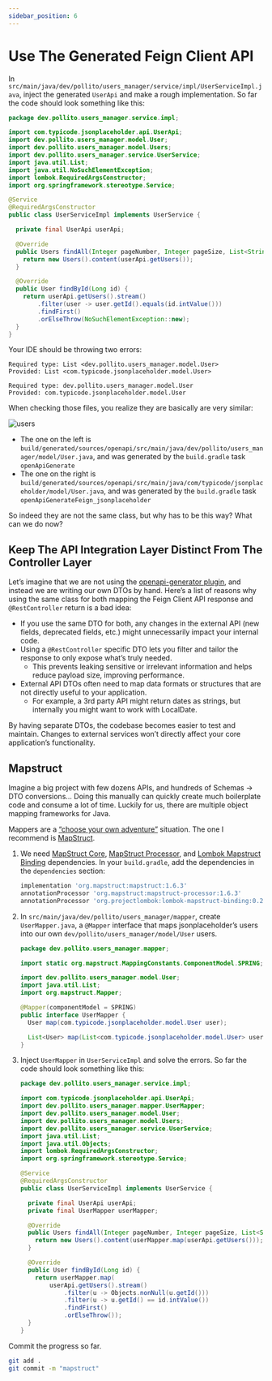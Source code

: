 ```yaml
---
sidebar_position: 6
---
```


# Use The Generated Feign Client API

In `src/main/java/dev/pollito/users_manager/service/impl/UserServiceImpl.java`, inject the generated `UserApi` and make a rough implementation. So far the code should look something like this:

```java
package dev.pollito.users_manager.service.impl;

import com.typicode.jsonplaceholder.api.UserApi;
import dev.pollito.users_manager.model.User;
import dev.pollito.users_manager.model.Users;
import dev.pollito.users_manager.service.UserService;
import java.util.List;
import java.util.NoSuchElementException;
import lombok.RequiredArgsConstructor;
import org.springframework.stereotype.Service;

@Service
@RequiredArgsConstructor
public class UserServiceImpl implements UserService {

  private final UserApi userApi;

  @Override
  public Users findAll(Integer pageNumber, Integer pageSize, List<String> pageSort, String q) {
    return new Users().content(userApi.getUsers());
  }

  @Override
  public User findById(Long id) {
    return userApi.getUsers().stream()
        .filter(user -> user.getId().equals(id.intValue()))
        .findFirst()
        .orElseThrow(NoSuchElementException::new);
  }
}
```

Your IDE should be throwing two errors:

```log
Required type: List <dev.pollito.users_manager.model.User>
Provided: List <com.typicode.jsonplaceholder.model.User>
```

```log
Required type: dev.pollito.users_manager.model.User
Provided: com.typicode.jsonplaceholder.model.User
```

When checking those files, you realize they are basically are very similar:

<div>
  <img src={require('@site/static/img/integration-layer/users.png').default} alt="users" />
</div>

* The one on the left is `build/generated/sources/openapi/src/main/java/dev/pollito/users_manager/model/User.java`, and was generated by the `build.gradle` task `openApiGenerate`
* The one on the right is `build/generated/sources/openapi/src/main/java/com/typicode/jsonplaceholder/model/User.java`, and was generated by the `build.gradle` task `openApiGenerateFeign_jsonplaceholder`

So indeed they are not the same class, but why has to be this way? What can we do now?

## Keep The API Integration Layer Distinct From The Controller Layer

Let’s imagine that we are not using the [openapi-generator plugin](https://github.com/OpenAPITools/openapi-generator), and instead we are writing our own DTOs by hand. Here’s a list of reasons why using the same class for both mapping the Feign Client API response and `@RestController` return is a bad idea:

* If you use the same DTO for both, any changes in the external API (new fields, deprecated fields, etc.) might unnecessarily impact your internal code.
* Using a `@RestController` specific DTO lets you filter and tailor the response to only expose what’s truly needed.
  * This prevents leaking sensitive or irrelevant information and helps reduce payload size, improving performance.
* External API DTOs often need to map data formats or structures that are not directly useful to your application.
  * For example, a 3rd party API might return dates as strings, but internally you might want to work with LocalDate.

By having separate DTOs, the codebase becomes easier to test and maintain. Changes to external services won’t directly affect your core application’s functionality.

## Mapstruct

Imagine a big project with few dozens APIs, and hundreds of Schemas -> DTO conversions... Doing this manually can quickly create much boilerplate code and consume a lot of time. Luckily for us, there are multiple object mapping frameworks for Java.

Mappers are a [“choose your own adventure”](https://www.baeldung.com/java-performance-mapping-frameworks) situation. The one I recommend is [MapStruct](https://mapstruct.org/).

1. We need [MapStruct Core](https://mvnrepository.com/artifact/org.mapstruct/mapstruct), [MapStruct Processor](https://mvnrepository.com/artifact/org.mapstruct/mapstruct-processor), and [Lombok Mapstruct Binding](https://mvnrepository.com/artifact/org.projectlombok/lombok-mapstruct-binding) dependencies. In your `build.gradle`, add the dependencies in the `dependencies` section:

    ```groovy
    implementation 'org.mapstruct:mapstruct:1.6.3'
    annotationProcessor 'org.mapstruct:mapstruct-processor:1.6.3'
    annotationProcessor 'org.projectlombok:lombok-mapstruct-binding:0.2.0'
    ```

2. In `src/main/java/dev/pollito/users_manager/mapper`, create `UserMapper.java`, a `@Mapper` interface that maps jsonplaceholder’s users into our own `dev/pollito/users_manager/model/User` users.

    ```java
    package dev.pollito.users_manager.mapper;
    
    import static org.mapstruct.MappingConstants.ComponentModel.SPRING;
    
    import dev.pollito.users_manager.model.User;
    import java.util.List;
    import org.mapstruct.Mapper;
    
    @Mapper(componentModel = SPRING)
    public interface UserMapper {
      User map(com.typicode.jsonplaceholder.model.User user);
    
      List<User> map(List<com.typicode.jsonplaceholder.model.User> users);
    }
    ```
   
3. Inject `UserMapper` in `UserServiceImpl` and solve the errors. So far the code should look something like this:

    ```java
    package dev.pollito.users_manager.service.impl;
    
    import com.typicode.jsonplaceholder.api.UserApi;
    import dev.pollito.users_manager.mapper.UserMapper;
    import dev.pollito.users_manager.model.User;
    import dev.pollito.users_manager.model.Users;
    import dev.pollito.users_manager.service.UserService;
    import java.util.List;
    import java.util.Objects;
    import lombok.RequiredArgsConstructor;
    import org.springframework.stereotype.Service;
    
    @Service
    @RequiredArgsConstructor
    public class UserServiceImpl implements UserService {
    
      private final UserApi userApi;
      private final UserMapper userMapper;
    
      @Override
      public Users findAll(Integer pageNumber, Integer pageSize, List<String> pageSort, String q) {
        return new Users().content(userMapper.map(userApi.getUsers()));
      }
    
      @Override
      public User findById(Long id) {
        return userMapper.map(
            userApi.getUsers().stream()
                .filter(u -> Objects.nonNull(u.getId()))
                .filter(u -> u.getId() == id.intValue())
                .findFirst()
                .orElseThrow());
      }
    }
    ```

Commit the progress so far.

```bash
git add .
git commit -m "mapstruct"
```